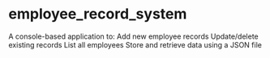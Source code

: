 # employee_record_system
A console-based application to: Add new employee records Update/delete existing records List all employees Store and retrieve data using a JSON file
